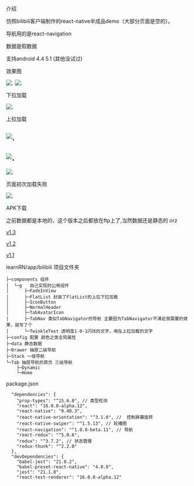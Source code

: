 
介绍

仿照bilibili客户端制作的react-native半成品demo（大部分页面是空的）。

导航用的是react-navigation

数据是假数据

支持android 4.4 5.1 (其他没试过)

效果图

![.](http://img1.ph.126.net/8aO0__IYkMtpmPrmMbF8UA==/6632648863420472059.png)
![.](http://img2.ph.126.net/EMAnVxZWmr8yJhM9BOEBEA==/6632287124097527867.png)

下拉加载

![.](http://img1.ph.126.net/rYE3ucTEcpIMQPNXuOqXxw==/6632302517260367557.png)

上拉加载

![.](http://img0.ph.126.net/61xibI20_d1hRN9wNhBfTQ==/6632423463539428608.png)
-
![.](http://img0.ph.126.net/vno4v4hltE0tfZKDKRuM4g==/6632478439120816638.png)
-
![.](http://img0.ph.126.net/ORVN2trd7hLYhOEjVjWZ7A==/6632430060609195222.png)

页面初次加载失败


![.](http://img2.ph.126.net/LDk1QG9Svb-Rkui3QAMnuQ==/91479367450244336.png)

APK下载

   之前数据都是本地的，这个版本之后都放在ftp上了,当然数据还是静态的 orz

   [v1.3](https://qw110946.github.io/learn-react/learnRN/apk/bilibili-v1.3.apk) 
   
   [v1.2](https://qw110946.github.io/learn-react/learnRN/apk/bilibili-v1.2.apk)
   
   [v1.1](https://qw110946.github.io/learn-react/learnRN/apk/bilibili-v1.1.apk)

learnRN/app/bilibili  项目文件夹

    ├─components 组件
    │  └─g   自己实现的公用组件
    │      ├─FadeInView 
    │      ├─FlatList 封装了FlatList的上拉下拉加载
    │      ├─IconButton 
    │      ├─NormalHeader 
    │      ├─TabAvatarIcon 
    │      ├─TabNav 类似TabNavigator的导航 主要因为TabNavigator不满足我需要的效果，就写了个
    │      └─TwinkleText 透明度1-0-1闪烁的文字，用在上拉加载的文字
    ├─config 配置 颜色之类全局属性
    ├─data 静态数据
    ├─Drawer 抽屉二级导航
    ├─Stack 一级导航
    └─Tab 抽屉导航的首页 三级导航
        ├─Dynamic
        └─Home
    
package.json
    
      "dependencies": {
        "prop-types": "^15.6.0", // 类型检测
        "react": "16.0.0-alpha.12",
        "react-native": "0.48.3",
        "react-native-orientation": "^3.1.0", //  控制屏幕旋转
        "react-native-swiper": "^1.5.13", // 轮播图
        "react-navigation": "^1.0.0-beta.11", // 导航
        "react-redux": "^5.0.6", 
        "redux": "^3.7.2", // 状态管理
        "redux-thunk": "^2.2.0" 
      },
      "devDependencies": {
        "babel-jest": "21.0.2",
        "babel-preset-react-native": "4.0.0",
        "jest": "21.1.0",
        "react-test-renderer": "16.0.0-alpha.12"